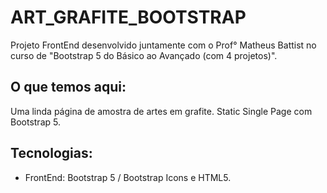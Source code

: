 # ART_GRAFITE_BOOTSTRAP

Projeto FrontEnd desenvolvido juntamente com o Prof° Matheus Battist no curso de "Bootstrap 5 do Básico ao Avançado (com 4 projetos)".

## O que temos aqui:
Uma linda página de amostra de artes em grafite.
Static Single Page com Bootstrap 5.

## Tecnologias: 
* FrontEnd: Bootstrap 5 / Bootstrap Icons e HTML5.
